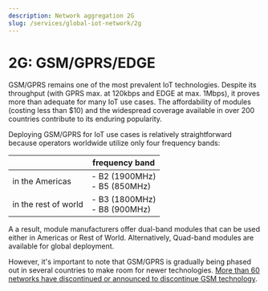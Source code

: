 ```yaml
---
description: Network aggregation 2G
slug: /services/global-iot-network/2g
---
```


# 2G: GSM/GPRS/EDGE

GSM/GPRS remains one of the most prevalent IoT technologies.
Despite its throughput (with GPRS max. at 120kbps and EDGE at max. 1Mbps), it proves more than adequate for many IoT use cases.
The affordability of modules (costing less than $10) and the widespread coverage available in over 200 countries contribute to its enduring popularity.

Deploying GSM/GPRS for IoT use cases is relatively straightforward because operators worldwide utilize only four frequency bands:

<div align="center">
  
|     | frequency band |
| --- | --- |
| in the Americas | - B2 (1900MHz) <br/> - B5 (850MHz) |
| in the rest of world | - B3 (1800MHz) <br/> - B8 (900MHz) |

</div>

A a result, module manufacturers offer dual-band modules that can be used either in Americas or Rest of World. Alternatively, Quad-band modules are available for global deployment.

However, it's important to note that GSM/GPRS is gradually being phased out in several countries to make room for newer technologies.
[More than 60 networks have discontinued or announced to discontinue GSM technology](https://www.emnify.com/en/resources/global-2g-phase-out).
